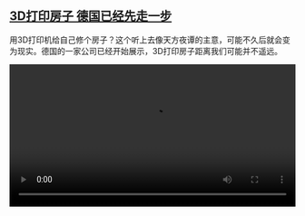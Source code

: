<!--1635338824000-->
[3D打印房子 德国已经先走一步](https://www.dw.com/zh/3D%E6%89%93%E5%8D%B0%E6%88%BF%E5%AD%90%20%E5%BE%B7%E5%9B%BD%E5%B7%B2%E7%BB%8F%E5%85%88%E8%B5%B0%E4%B8%80%E6%AD%A5/a-56050824)
------

<p>用3D打印机给自己修个房子？这个听上去像天方夜谭的主意，可能不久后就会变为现实。德国的一家公司已经开始展示，3D打印房子距离我们可能并不遥远。</small></p><video src="https://tvdownloaddw-a.akamaihd.net/dwtv_video/flv/vdt_zh/2020/bchi201223_001_2536c3d-hausdruck_sd_avc.mp4" controls style="width:100%"></video>
